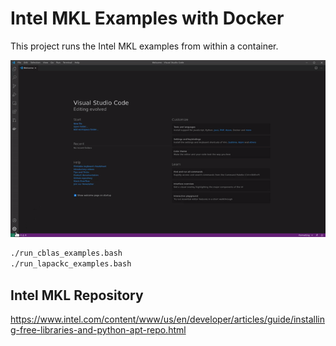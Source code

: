 # Intel MKL Examples with Docker

This project runs the Intel MKL examples from within a container.

![open in container](vscode-open-in-container.gif)

```bash
./run_cblas_examples.bash
./run_lapackc_examples.bash
```

## Intel MKL Repository

https://www.intel.com/content/www/us/en/developer/articles/guide/installing-free-libraries-and-python-apt-repo.html
